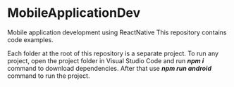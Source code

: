 # MobileApplicationDev
Mobile application development using ReactNative
This repository contains code examples.

Each folder at the root of this repository is a separate project.
To run any project, open the project folder in Visual Studio Code and run _**npm i**_ command to download dependencies. After that use _**npm run android**_ command to run the project.
